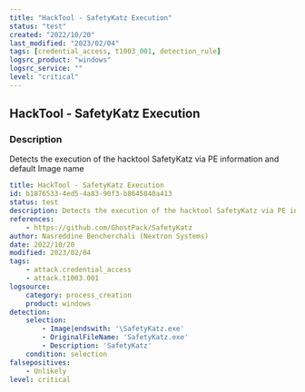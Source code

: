 ```yaml
---
title: "HackTool - SafetyKatz Execution"
status: "test"
created: "2022/10/20"
last_modified: "2023/02/04"
tags: [credential_access, t1003_001, detection_rule]
logsrc_product: "windows"
logsrc_service: ""
level: "critical"
---
```


## HackTool - SafetyKatz Execution

### Description

Detects the execution of the hacktool SafetyKatz via PE information and default Image name

```yml
title: HackTool - SafetyKatz Execution
id: b1876533-4ed5-4a83-90f3-b8645840a413
status: test
description: Detects the execution of the hacktool SafetyKatz via PE information and default Image name
references:
    - https://github.com/GhostPack/SafetyKatz
author: Nasreddine Bencherchali (Nextron Systems)
date: 2022/10/20
modified: 2023/02/04
tags:
    - attack.credential_access
    - attack.t1003.001
logsource:
    category: process_creation
    product: windows
detection:
    selection:
        - Image|endswith: '\SafetyKatz.exe'
        - OriginalFileName: 'SafetyKatz.exe'
        - Description: 'SafetyKatz'
    condition: selection
falsepositives:
    - Unlikely
level: critical

```
